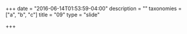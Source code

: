 +++
date = "2016-06-14T01:53:59-04:00"
description = ""
taxonomies = ["a", "b", "c"]
title = "09"
type = "slide"

+++

